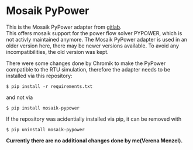 # Mosaik PyPower

This is the Mosaik PyPower adapter from [gitlab](https://gitlab.com/mosaik/mosaik-pypower). <br> This offers mosaik support for the power flow solver PYPOWER, which is not activly maintained anymore. The Mosaik PyPower adapter is used in an older version here, there may be newer versions available. To avoid any incompatibilities, the old version was kept.  

There were some changes done by Chromik to make the PyPower compatible to the RTU simulation, therefore the adapter needs to be installed via this repository: 

    $ pip install -r requirements.txt

and not via 

    $ pip install mosaik-pypower 

If the repository was acidentially installed via pip, it can be removed with 

    $ pip uninstall mosaik-pypower

**Currently there are no additional changes done by me(Verena Menzel).**
